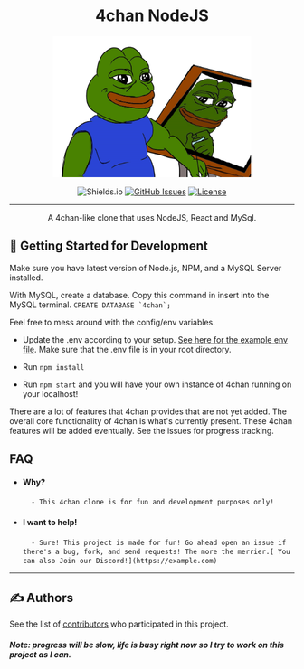  <h1 align="center">4chan NodeJS</h1>

<p  align="center">
<img  src = "4chanclonelogo.png"  height="250"  width="350">
</img>
</p>

<div align="center">

![Shields.io](https://img.shields.io/badge/version-0.0.0--alpha-orange.svg)
[![GitHub Issues](https://img.shields.io/github/issues/HappyZombies/brackette-alpha.svg)](https://github.com/HappyZombies/brackette-alpha/issues)
[![License](https://img.shields.io/badge/license-MIT-blue.svg)](/LICENSE)

</div>

---

<p align="center">
A 4chan-like clone that uses NodeJS, React and MySql.
</p>

## 🏁 Getting Started for Development

Make sure you have latest version of Node.js, NPM, and a MySQL Server installed.

With MySQL, create a database. Copy this command in insert into the MySQL terminal. `` CREATE DATABASE `4chan`; ``

Feel free to mess around with the config/env variables.

- Update the .env according to your setup. [See here for the example env file](https://github.com/HappyZombies/4chan-nodejs/blob/master/.env.example). Make sure that the .env file is in your root directory.

- Run `npm install`

- Run `npm start` and you will have your own instance of 4chan running on your localhost!

There are a lot of features that 4chan provides that are not yet added. The overall core functionality of 4chan is what's currently present. These 4chan features will be added eventually. See the issues for progress tracking.

## FAQ

- #### Why?

      	- This 4chan clone is for fun and development purposes only!

- #### I want to help!

      	- Sure! This project is made for fun! Go ahead open an issue if there's a bug, fork, and send requests! The more the merrier.[ You can also Join our Discord!](https://example.com)

---

## ✍️ Authors <a name = "authors"></a>

See the list of [contributors](./AUTHORS.md) who participated in this project.

##### _Note: progress will be slow, life is busy right now so I try to work on this project as I can._
